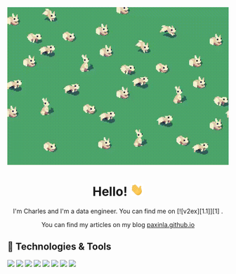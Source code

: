 <!-- Thanks for MartinHeinz. More info, tips and tricks for making GitHub Profile README can be found in his article at https://towardsdatascience.com/build-a-stunning-readme-for-your-github-profile-9b80434fe5d7 -->

<img src="https://raw.githubusercontent.com/paxinla/paxinla/master/rabbits.gif" />

<h1 align='center'> Hello! <img src="https://raw.githubusercontent.com/paxinla/paxinla/master/wave.gif" width="30px"></h1>
<p align='center'> I'm Charles and I'm a data engineer. You can find me on [![v2ex][1.1]][1] . </p>
<p align='center'> You can find my articles on my blog <a href="https://paxinla.github.io">paxinla.github.io</a></p>

## 🔧 Technologies & Tools
![](https://img.shields.io/badge/OS-Linux-informational?style=flat&logo=linux&logoColor=white&color=#f37f40)
![](https://img.shields.io/badge/Shell-Bash-informational?style=flat&logo=gnu-bash&logoColor=white&color=#0f80c0)
![](https://img.shields.io/badge/Code-Python-informational?style=flat&logo=python&logoColor=white&color=#0f80c0)
![](https://img.shields.io/badge/Code-Scala-informational?style=flat&logo=scala&logoColor=white&color=#0f80c0)
![](https://img.shields.io/badge/Code-Clojure-informational?style=flat&logo=clojure&logoColor=white&color=#0f80c0)
![](https://img.shields.io/badge/Code-Rust-informational?style=flat&logo=rust&logoColor=white&color=#0f80c0)
![](https://img.shields.io/badge/Tools-PostgreSQL-informational?style=flat&logo=postgresql&logoColor=white&color=#d5ad21)
![](https://img.shields.io/badge/Tools-Spark-informational?style=flat&logo=apache-spark&logoColor=white&color=#d5ad21)


<!-- links to social media icons -->
[1.1]: https://v2ex.com/static/img/v2ex@2x.png

<!-- links to social media accounts -->
[1]: https://v2ex.com/member/Aksura

